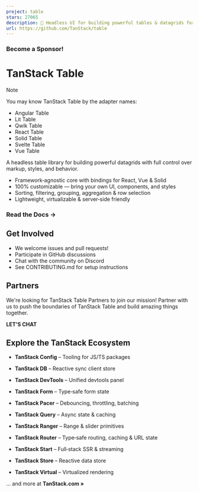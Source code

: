 ```yaml
---
project: table
stars: 27065
description: 🤖 Headless UI for building powerful tables & datagrids for TS/JS -  React-Table, Vue-Table, Solid-Table, Svelte-Table
url: https://github.com/TanStack/table
---
```


  

### Become a Sponsor!

TanStack Table
==============

Note

You may know TanStack Table by the adapter names:

-   Angular Table
-   Lit Table
-   Qwik Table
-   React Table
-   Solid Table
-   Svelte Table
-   Vue Table

A headless table library for building powerful datagrids with full control over markup, styles, and behavior.

-   Framework‑agnostic core with bindings for React, Vue & Solid
-   100% customizable — bring your own UI, components, and styles
-   Sorting, filtering, grouping, aggregation & row selection
-   Lightweight, virtualizable & server‑side friendly

### Read the Docs →

Get Involved
------------

-   We welcome issues and pull requests!
-   Participate in GitHub discussions
-   Chat with the community on Discord
-   See CONTRIBUTING.md for setup instructions

Partners
--------

We're looking for TanStack Table Partners to join our mission! Partner with us to push the boundaries of TanStack Table and build amazing things together.

**LET'S CHAT**

Explore the TanStack Ecosystem
------------------------------

-   **TanStack Config** – Tooling for JS/TS packages
-   **TanStack DB** – Reactive sync client store
-   **TanStack DevTools** – Unified devtools panel
-   **TanStack Form** – Type‑safe form state
-   **TanStack Pacer** – Debouncing, throttling, batching  
    
-   **TanStack Query** – Async state & caching
-   **TanStack Ranger** – Range & slider primitives
-   **TanStack Router** – Type‑safe routing, caching & URL state
-   **TanStack Start** – Full‑stack SSR & streaming
-   **TanStack Store** – Reactive data store
-   **TanStack Virtual** – Virtualized rendering

… and more at **TanStack.com »**
